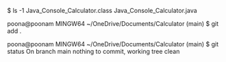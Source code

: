 $ ls -1
Java_Console_Calculator.class
Java_Console_Calculator.java

poona@poonam MINGW64 ~/OneDrive/Documents/Calculator (main)
$ git add .

poona@poonam MINGW64 ~/OneDrive/Documents/Calculator (main)
$ git status
On branch main
nothing to commit, working tree clean

